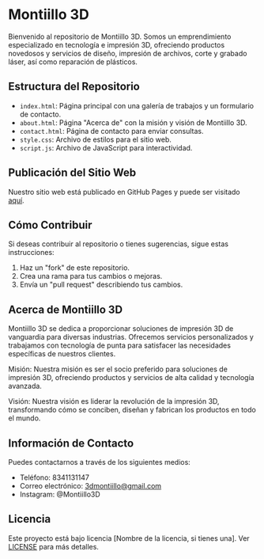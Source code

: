 # Montiillo 3D

Bienvenido al repositorio de Montiillo 3D. Somos un emprendimiento especializado en tecnología e impresión 3D, ofreciendo productos novedosos y servicios de diseño, impresión de archivos, corte y grabado láser, así como reparación de plásticos.

## Estructura del Repositorio
- `index.html`: Página principal con una galería de trabajos y un formulario de contacto.
- `about.html`: Página "Acerca de" con la misión y visión de Montiillo 3D.
- `contact.html`: Página de contacto para enviar consultas.
- `style.css`: Archivo de estilos para el sitio web.
- `script.js`: Archivo de JavaScript para interactividad.

## Publicación del Sitio Web
Nuestro sitio web está publicado en GitHub Pages y puede ser visitado [aquí](https://tu-usuario.github.io/nombre-del-repositorio).

## Cómo Contribuir
Si deseas contribuir al repositorio o tienes sugerencias, sigue estas instrucciones:
1. Haz un "fork" de este repositorio.
2. Crea una rama para tus cambios o mejoras.
3. Envía un "pull request" describiendo tus cambios.

## Acerca de Montiillo 3D
Montiillo 3D se dedica a proporcionar soluciones de impresión 3D de vanguardia para diversas industrias. Ofrecemos servicios personalizados y trabajamos con tecnología de punta para satisfacer las necesidades específicas de nuestros clientes.

Misión: 
Nuestra misión es ser el socio preferido para soluciones de impresión 3D, ofreciendo productos y servicios de alta calidad y tecnología avanzada.

Visión:
Nuestra visión es liderar la revolución de la impresión 3D, transformando cómo se conciben, diseñan y fabrican los productos en todo el mundo.

## Información de Contacto
Puedes contactarnos a través de los siguientes medios:
- Teléfono: 8341131147
- Correo electrónico: 3dmontiillo@gmail.com
- Instagram: @Montiillo3D

## Licencia
Este proyecto está bajo licencia [Nombre de la licencia, si tienes una]. Ver [LICENSE](LICENSE) para más detalles.
